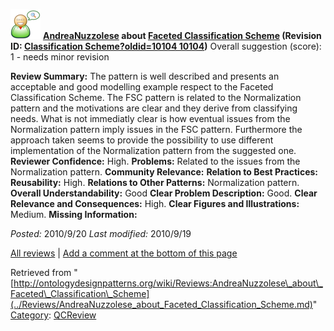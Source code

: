 [![](../images/thumb/2/29/Reviewer.png/48px-Reviewer.png)](../Image/Reviewer.png.md "Reviewer.png")
__[AndreaNuzzolese](../User/AndreaNuzzolese.md "User:AndreaNuzzolese") about [Faceted Classification Scheme](../Submissions/Faceted_Classification_Scheme.md "Submissions:Faceted Classification Scheme") (Revision ID: [Classification Scheme?oldid=10104 10104](../Submissions/Faceted.md "http://ontologydesignpatterns.org/wiki/Submissions:Faceted"))__
Overall suggestion (score): 1 - needs minor revision




 __Review Summary:__ The pattern is well described and presents an acceptable and good modelling example respect to the Faceted Classification Scheme. The FSC pattern is related to the Normalization pattern and the motivations are clear and they derive from classifying needs. What is not immediatly clear is how eventual issues from the Normalization pattern imply issues in the FSC pattern. Furthermore the approach taken seems to provide the possibility to use different implementation of the Normalization pattern from the suggested one.
__Reviewer Confidence:__ High.
__Problems:__ Related to the issues from the Normalization pattern.
__Community Relevance:__ 
__Relation to Best Practices:__ 
__Reusability:__ High.
__Relations to Other Patterns:__ Normalization pattern.
__Overall Understandability:__ Good
__Clear Problem Description:__ Good.
__Clear Relevance and Consequences:__ High.
__Clear Figures and Illustrations:__ Medium.
__Missing Information:__ 

_Posted:_ 2010/9/20 _Last modified:_ 2010/9/19



[All reviews](../Reviews/Main.md "Reviews:Main") | [Add a comment at the bottom of this page](index.php@title=Odp%253AAdd_comment&target=../Reviews/AndreaNuzzolese_about_Faceted_Classification_Scheme.md#New_comment "http://ontologydesignpatterns.org/wiki/index.php?title=Odp:Add_comment&target=Reviews:AndreaNuzzolese_about_Faceted_Classification_Scheme#New_comment")


Retrieved from "[http://ontologydesignpatterns.org/wiki/Reviews:AndreaNuzzolese\_about\_Faceted\_Classification\_Scheme](../Reviews/AndreaNuzzolese_about_Faceted_Classification_Scheme.md)"
 [Category](http://ontologydesignpatterns.org/wiki/Special:Categories "Special:Categories"): [QCReview](../Category/QCReview.md "Category:QCReview")
